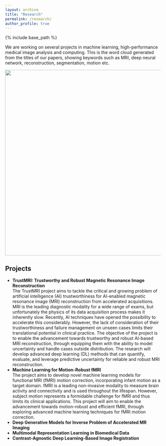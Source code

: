 ```yaml
---
layout: archive
title: "Research"
permalink: /research/
author_profile: true
---
```


{% include base_path %}

We are working on several projects in machine learning, high-performance medical image analysis and computing. This is the word cloud generated from the titles of our papers, showing keywords such as MRI, deep neural network, reconstruction, segmentation, motion etc.

<!-- <img align="center" width="600" src="/images/word cloud.png" />  -->

<p align="center"> 
  <img width="600" src="/images/word cloud.png" />
</p>

Projects
------
- **TrustMRI: Trustworthy and Robust Magnetic Resonance Image Reconstruction**\
  The TrustMRI project aims to tackle the critical and growing problem of artificial intelligence (AI) trustworthiness for AI-enabled magnetic resonance image (MRI) reconstruction from accelerated acquisitions. MRI is the leading diagnostic modality for a wide range of exams, but unfortunately the physics of its data acquisition process makes it inherently slow. Recently, AI techniques have opened the possibility to accelerate this considerably. However, the lack of consideration of their trustworthiness and failure management on unseen cases limits their translational potential in clinical practice. The objective of the project is to enable the advancement towards trustworthy and robust AI-based MRI reconstruction, through equipping them with the ability to model uncertainty and handle cases outside distribution. The research will develop advanced deep learning (DL) methods that can quantify, evaluate, and leverage predictive uncertainty for reliable and robust MRI reconstruction.
- **Machine Learning for Motion-Robust fMRI**\
  The project aims to develop novel machine learning models for functional MRI (fMRI) motion correction, incorporating infant motion as a target domain. fMRI is a leading non-invasive modality to measure brain activity and connectivity and is used throughout the lifespan. However, subject motion represents a formidable challenge for fMRI and thus limits its clinical applications. This project will aim to enable the advancement towards motion-robust and efficient fMRI, through exploring advanced machine learning techniques for fMRI motion correction.
- **Deep Generative Models for Inverse Problem of Accelerated MR Imaging**
- **Multimodal Representation Learning in Biomedical Data**
- **Contrast-Agnostic Deep Learning-Based Image Registration**

